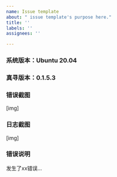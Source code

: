 ```yaml
---
name: Issue template
about: " issue template's purpose here."
title: ''
labels: ''
assignees: ''

---
```


### 系统版本：Ubuntu 20.04
### 真寻版本：0.1.5.3

### 错误截图

[img]

### 日志截图

[img]

### 错误说明

发生了xx错误...
